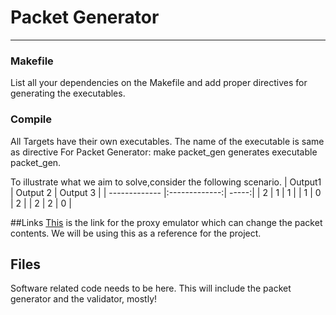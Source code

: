 # Packet Generator
----

### Makefile
List all your dependencies on the Makefile and add proper directives for 
generating the executables.

### Compile
All Targets have their own executables. The name of the executable is same as 
directive
For Packet Generator:
        make packet_gen  generates executable packet_gen.




To illustrate what we aim to solve,consider the following scenario.
| Output1       | Output 2      | Output 3        |
| ------------- |:-------------:| -----:|
| 2             | 1             |   1   |
| 1             | 0             |   2   |
| 2             | 2             |    0  |

##Links 
[This](http://www.cs.columbia.edu/~hgs/research/projects/newudpl/) is the link 
for the proxy emulator which can change the packet contents. We will be using 
this as a reference for the project.

## Files

Software related code needs to be here. This will include the packet generator 
and the validator, mostly!


